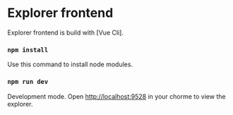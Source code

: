 # Explorer frontend
Explorer frontend is build with [Vue Cli].

### `npm install`
Use this command to install node modules.

### `npm run dev`
Development mode.
Open [http://localhost:9528](http://localhost:9528) in your chorme to view the explorer.